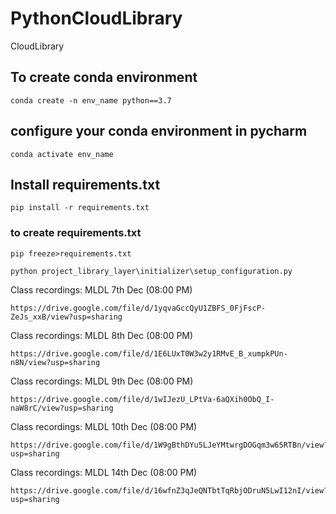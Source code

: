 # PythonCloudLibrary
CloudLibrary


## To create conda environment

```
conda create -n env_name python==3.7
```


## configure your conda environment in pycharm

```buildoutcfg
conda activate env_name
```


## Install requirements.txt
```buildoutcfg
pip install -r requirements.txt
```


### to create requirements.txt
```buildoutcfg
pip freeze>requirements.txt
```

```
python project_library_layer\initializer\setup_configuration.py
```


Class recordings: MLDL 7th Dec (08:00 PM)
```
https://drive.google.com/file/d/1yqvaGccQyU1ZBFS_0FjFscP-ZeJs_xxB/view?usp=sharing
```

Class recordings: MLDL 8th Dec (08:00 PM)
```
https://drive.google.com/file/d/1E6LUxT0W3w2y1RMvE_B_xumpkPUn-n8N/view?usp=sharing
```

Class recordings: MLDL 9th Dec (08:00 PM)
```
https://drive.google.com/file/d/1wIJezU_LPtVa-6aQXih0ObQ_I-naW8rC/view?usp=sharing
```

Class recordings: MLDL 10th Dec (08:00 PM)
```
https://drive.google.com/file/d/1W9gBthDYu5LJeYMtwrgDOGqm3w65RTBn/view?usp=sharing
```

Class recordings: MLDL 14th Dec (08:00 PM)

```buildoutcfg
https://drive.google.com/file/d/16wfnZ3qJeQNTbtTqRbjODruN5LwI12nI/view?usp=sharing
```